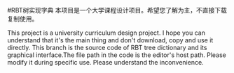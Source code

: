 #RBT树实现字典
 本项目是一个大学课程设计项目。希望您了解为主，不直接下载复制使用。
 
 This project is a university curriculum design project. I hope you can understand that it's the main thing and don't download, copy and use it directly.
 This branch is the source code of RBT tree dictionary and its graphical interface.The file path in the code is the editor's host path. Please modify it during specific use. 
 Please understand the inconvenience.
